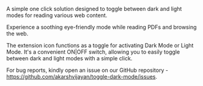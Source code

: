 A simple one click solution designed to toggle between dark and light modes for reading various web content.

Experience a soothing eye-friendly mode while reading PDFs and browsing the web.

The extension icon functions as a toggle for activating Dark Mode or Light Mode. It's a convenient ON|OFF switch, allowing you to easily toggle between dark and light modes with a simple click.

For bug reports, kindly open an issue on our GitHub repository - https://github.com/akarshvijayan/toggle-dark-mode/issues.
